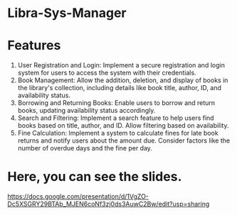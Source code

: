 # Libra-Sys-Manager
# Features
1. User Registration and Login: Implement a secure registration and login system for users to access the system with their credentials.
2. Book Management: Allow the addition, deletion, and display of books in the library's collection, including details like book title, author, ID, and availability status.
3. Borrowing and Returning Books: Enable users to borrow and return books, updating availability status accordingly.
4. Search and Filtering: Implement a search feature to help users find books based on title, author, and ID. Allow filtering based on availability.
5. Fine Calculation: Implement a system to calculate fines for late book returns and notify users about the amount due. Consider factors like the number of overdue days and the fine per day.


# Here, you can see the slides.
https://docs.google.com/presentation/d/1VgZO-Dc5XSGRY29BTAb_MJEN6coNf3zj0ds3AuwC2Bw/edit?usp=sharing
